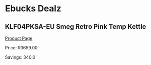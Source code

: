 
# Ebucks Dealz
## KLF04PKSA-EU Smeg Retro Pink Temp Kettle
[Product Page](https://www.ebucks.com/web/shop/productSelected.do?prodId=1167475736&catId=704985963)

Price: R3659.00

Savings: 340.0


	